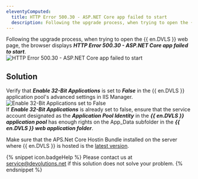 ```yaml
---
eleventyComputed:
  title: HTTP Error 500.30 - ASP.NET Core app failed to start
  description: Following the upgrade process, when trying to open the {{ en.DVLS }} web page, the browser displays HTTP Error 500.30 - ASP.NET Core app failed to start.
---
```

Following the upgrade process, when trying to open the {{ en.DVLS }} web page, the browser displays ***HTTP Error 500.30 - ASP.NET Core app failed to start***.  
![HTTP Error 500.30 - ASP.NET Core app failed to start](https://webdevolutions.azureedge.net/docs/en/kb/KB8109.png)  

## Solution

Verify that ***Enable 32-Bit Applications*** is set to ***False*** in the {{ en.DVLS }} application pool's advanced settings in IIS Manager. 
![Enable 32-Bit Applications set to False](https://webdevolutions.blob.core.windows.net/docs/en/kb/KB6161.png)  
If ***Enable 32-Bit Applications*** is already set to false, ensure that the service account designated as the ***Application Pool Identity*** in the ***{{ en.DVLS }} application pool*** has enough rights on the App_Data subfolder in the ***{{ en.DVLS }} web application folder***.

Make sure that the APS.Net Core Hostin Bundle installed on the server where {{ en.DVLS }} is hosted is the [latest version](https://dotnet.microsoft.com/en-us/download/dotnet/thank-you/runtime-aspnetcore-6.0.25-windows-hosting-bundle-installer).

{% snippet icon.badgeHelp %}
Please contact us at [service@devolutions.net](mailto:service@devolutions.net) if this solution does not solve your problem.
{% endsnippet %}
